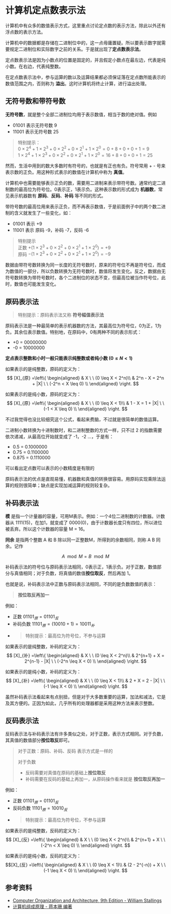 # 计算机定点数表示法

[annotation]: <id> (b694810d-f3da-42f5-8318-985994ecdfc7)
[annotation]: <status> (protect)
[annotation]: <create_time> (2019-04-17 11:46:23)
[annotation]: <category> (计算机科学)
[annotation]: <tags> (组成原理)


计算机中有众多的数值表示方式，这里重点讨论定点数的表示方法，除此以外还有浮点数的表示方法。

计算机中的数据都是存储在二进制位中的，这一点毋庸置疑。所以要表示数字就需要规定二进制位和实际数字之前的关系。于是就出现了**定点数表示法**。

定点数表示法是因为小数点的位置是固定的，并且假定小数点在最左边，代表是纯小数。在右边，代表纯整数。

在定点数表示法中，参与运算的数以及运算结果都必须保证落在定点数所能表示的数值范围之内，否则称为 **溢出**。这时计算机将终止计算，进行溢出处理。

## 无符号数和带符号数

**无符号数**，就是整个全部二进制位均用于表示数值，相当于数的绝对值。例如

- 01001 表示无符号数 9
- 11001 表示无符号数 25

> 特别提示：<br>
>$0 \times 2^4 + 1 \times 2^3 + 0 \times 2^2 + 0 \times 2^1 + 1 \times 2^0 = 0 + 8 + 0 + 0 + 1 = 9$<br>
>$1 \times 2^4 + 1 \times 2^3 + 0 \times 2^2 + 0 \times 2^1 + 1 \times 2^0 = 16 + 8 + 0 + 0 + 1 = 25$


然而，生活中用到的数大多数时有符号的，也就是有正也有负。符号常用 + - 号来表示数的正负。用这种形式表示的数值在计算机中称为 **真值**。

计算机中也需要能够表示正负的数，需要用二进制来表示带符号数。通常约定二进制数的最高位为符号位。0表示正，1表示负。这种表示数的形式成为 **机器数**，常见表示机器数有 **原码**、**反码**、**补码** 等不同的形式。

带符号数的最高位用来表示正负，而不再表示数值，于是前面例子中的两个数二进制的含义就发生了一些变化，如：

- 01001 表示 +9
- 11001 表示 原码 -9，补码 -7，反码 -6

> 特别提示 <br>
正数 $+ (1 \times 2^3 + 0 \times 2^2 + 0 \times 2^1 + 1 \times 2^0) = +9$ <br>
原码 $- (1 \times 2^3 + 0 \times 2^2 + 0 \times 2^1 + 1 \times 2^0) = -9$

数据由带符号数转换为同一长度的无符号数时，原来的符号位不再是符号位，而成为数值的一部分，所以负数转换为无符号数时，数值将发生变化。反之，数据由无符号数转换为带符号数时，各个二进制位的状态不变，但最高位被当作符号位，此时，数值也可能发生变化。

## 原码表示法

> 特别提示：原码表示法又称 **符号幅值表示法**

原码表示法是一种最简单的表示机器数的方法，其最高位为符号位，0为正，1为负。其余位表示数值。特别地，在原码中，0有两种不同的表示形式：

- +0 = 00000000
- -0 = 10000000

**定点表示整数和小时一般只能表示纯整数或者纯小数 $(0\leq N <1)$**

如果表示的是纯整数，原码的定义为：
$$ [X]_{原} =\left\{
\begin{aligned}
& X \ \ (0 \leq X < 2^n)\\
& 2^n - X = 2^n + |X| \ \ (-2^n < X \leq 0) \\
\end{aligned}
\right.
$$

如果表示的是纯小数，原码的定义为：
$$ [X]_{原} =\left\{
\begin{aligned}
& X \ \ (0 \leq X < 1)\\
& 1 - X = 1 + |X| \ \ (-1 < X \leq 0) \\
\end{aligned}
\right.
$$

不过我觉得也没比较细究这个公式，看起来费脑，不过就是很简单的数值运算。

二进制小数转换为十进制数时，和二进制整数的方式一样，只不过 2 的指数需要依次递减，从最高位开始就变成了 -1，-2 ...，于是有：

- 0.5 = 0.1000000
- 0.75 = 0.1100000
- 0.875 = 0.1110000

可以看出定点数可以表示的小数精度是有限的

原码表示法的优点是直观易懂，机器数和真值的转换很容易。用原码实现乘除法运算的规则很简单；缺点是实现加减运算的规则较复杂。

## 补码表示法

**模** 是指一个计量器的容量，可用M表示。例如：一个4位二进制数的计数器。计数器从 1111(15)，在加1，就变成了 0000(0)，由于计数器长度只有四位，所以进位被丢弃。所以这个计数器的容量 M = 16。

**同余** 是指两个整数 A 和 B 除以同一正整数M，所得到的余数相同，则称 A B 同余。记作

$$A \mod M = B \mod M$$

补码表示法的符号位与原码表示法相同，0表示正，1表示负。对于正数，数值部分与真值相同；对于负数，将真值的数值**按位取反**，然后再加 1。

也就是说，补码表示法中正数与原码表示法相同，不同的是负数数值的表示：

> **按位取反再加一**

例如：

- 正数 $01101_原 = 01101_反$
- 补码负数 $11101_原 = (10010 + 1) = 10011_补$
- > 特别提示：最高位为符号位，不参与运算

如果表示的是纯整数，补码的定义为：
$$ [X]_{补} =\left\{
\begin{aligned}
& X \ \ (0 \leq X < 2^n)\\
& 2^{n+1} + X = 2^{n-1} - |X| \ \ (-2^n \leq X < 0) \\
\end{aligned}
\right.
$$

如果表示的是纯小数，补码的定义为：
$$ [X]_{补} =\left\{
\begin{aligned}
& X \ \ (0 \leq X < 1)\\
& 2 + X = 2 - |X| \ \ (-1 \leq X < 0) \\
\end{aligned}
\right.
$$

虽然补码表示法看起来有点别扭，但是对于大多数重要的运算，加法和减法，它是及其方便的。正因为如此，几乎所有的处理器都是采用这种方法来表示整数。

## 反码表示法

反码表示法与补码表示法有许多类似之处，对于正数，表示方式相同。对于负数，其真值的数值部分**按位取反**即可。

> 对于正数：原码、补码、反码 表示方式是一样的
> 
> 对于负数
> - 反码需要对真值在原码的基础上**按位取反**
> - 补码需要在反码的基础上再加一，从原码操作看来就是 **按位取反再加一**

例如：

- 正数 $01101_原 = 01101_反$
- 反码负数 $11101_原 = 10010_反$
- > 特别提示：最高位为符号位，不参与运算

如果表示的是纯整数，反码的定义为：
$$ [X]_{反} =\left\{
\begin{aligned}
& X \ \ (0 \leq X < 2^n)\\
& 2^{n+1} + X \ \ (-2^n < X \leq 0) \\
\end{aligned}
\right.
$$

如果表示的是纯小数，反码的定义为：
$$[X]_{反} =\left\{
\begin{aligned}
& X \ \ (0 \leq X < 1)\\
& (2 - 2^{-n}) + X \ \ (-1 \leq X < 0) \\
\end{aligned}
\right.
$$

## 参考资料

- [Computer Organization and Architecture, 9th Edition - William Stallings](#)
- [计算机组成原理 - 蒋本珊 编著](#)